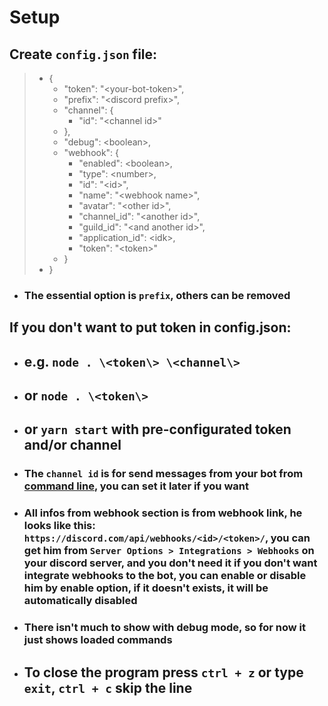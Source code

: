 # Setup  

## Create `config.json` file:  

> - {  
>   - "token": "\<your-bot-token\>",  
>   - "prefix": "\<discord prefix\>",  
>   - "channel": {  
>     - "id": "\<channel id\>"  
>   - },  
>   - "debug": \<boolean\>,
>   - "webhook": {  
>     - "enabled": \<boolean\>,
>     - "type": \<number\>,  
>     - "id": "\<id\>",  
>     - "name": "\<webhook name\>",  
>     - "avatar": "\<other id\>",  
>     - "channel_id": "\<another id\>",  
>     - "guild_id": "\<and another id\>",  
>     - "application_id": \<idk\>,  
>     - "token": "\<token\>"  
>   - }  
> - }  
- ### **The essential option is `prefix`, others can be removed**  

## If you don't want to put token in config.json:
- ## **e.g.** `node . \<token\> \<channel\>`  
- ## **or** `node . \<token\>`  
- ## **or** `yarn start` with pre-configurated token and/or channel  

- ### The `channel id` is for send messages from your bot from <u>command line</u>, you can set it later if you want  

- ### All infos from webhook section is from webhook link, he looks like this: `https://discord.com/api/webhooks/<id>/<token>/`, you can get him from `Server Options > Integrations > Webhooks` on your discord server, and you don't need it if you don't want integrate webhooks to the bot, you can enable or disable him by enable option, if it doesn't exists, it will be automatically disabled  

- ### There isn't much to show with debug mode, so for now it just shows loaded commands  

- ## To close the program press `ctrl + z` or type `exit`, `ctrl + c` skip the line  